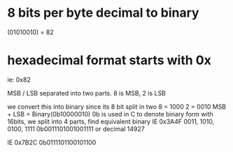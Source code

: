 # 8 bits per byte decimal to binary

(01010010) = 82

# hexadecimal format starts with 0x

ie: 0x82

MSB / LSB separated into two parts.
8 is MSB, 2 is LSB

we convert this into binary since its 8 bit split in two
8 = 1000
2 = 0010
MSB + LSB = Binary(0b10000010) 0b is used in C to denote binary form
with 16bits, we split into 4 parts, find equivalent binary
IE 0x3A4F
0011, 1010, 0100, 1111
0b0011101001001111
or decimal 14927

IE 0x7B2C
0b0111101100101100
